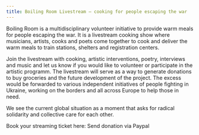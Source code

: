 ```yaml
---
title: Boiling Room Livestream – cooking for people escaping the war
---
```

Boiling Room is a multidisciplinary volunteer initiative to provide warm meals for people escaping the war. 
It is a livestream cooking show where musicians, artists, cooks and poets come together to cook and deliver the warm meals to train stations, shelters and registration centers. 

Join the livestream with cooking, artistic interventions, poetry, interviews and music and let us know if you would like to volunteer or participate in the artistic programm. 
The livestream will serve as a way to generate donations to buy groceries and the future development of the project. The excess would be forwarded to various independent initiatives of people fighting in Ukraine, working on the borders and all across Europe to help those in need. 

We see the current global situation as a moment that asks for radical solidarity and collective care for each other.

Book your streaming ticket here: 
Send donation via Paypal
